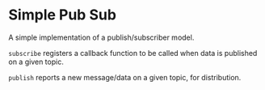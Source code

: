 # Simple Pub Sub

A simple implementation of a publish/subscriber model.

`subscribe` registers a callback function to be called when data is published on a given topic.

`publish` reports a new message/data on a given topic, for distribution.

